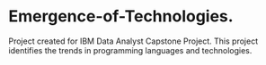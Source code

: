 # Emergence-of-Technologies.
Project created for IBM Data Analyst Capstone Project. This project identifies the trends in programming languages and technologies.
